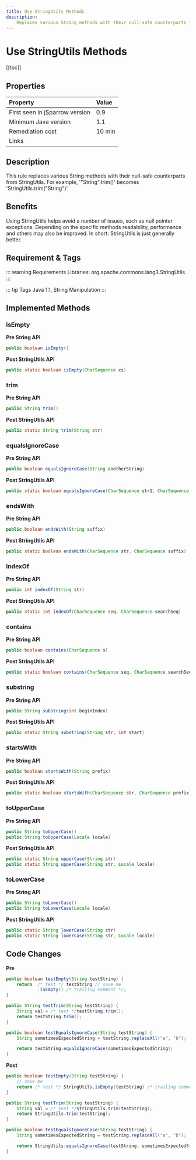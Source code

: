 ```yaml
---
title: Use StringUtils Methods
description:
    Replaces various String methods with their null-safe counterparts from StringUtils.
---
```


# Use StringUtils Methods

[[toc]]

## Properties

| Property                        | Value |
|:------------------------------- |:----- |
| First seen in jSparrow version  | 0.9   |
| Minimum Java version            | 1.1   |
| Remediation cost                | 10 min |
| Links                           |  |

## Description

This rule replaces various String methods with their null-safe counterparts from StringUtils.
For example, '"String".trim()' becomes 'StringUtils.trim("String")'.   

## Benefits

Using StringUtils helps avoid a number of issues, such as null pointer exceptions. Depending on the specific methods readability, performance and others may also be improved. In short: StringUtils is just generally better.   

## Requirement & Tags

::: warning Requirements
Libraries: org.apache.commons.lang3.StringUtils
:::

::: tip Tags
Java 1.1, String Manipulation
:::

## Implemented Methods

### isEmpty

__Pre String API__

``` java
public boolean isEmpty()
```

__Post StringUtils API__

``` java
public static boolean isEmpty(CharSequence cs)
```

### trim

__Pre String API__

``` java
public String trim()
```

__Post StringUtils API__

``` java
public static String trim(String str)
```

### equalsIgnoreCase

__Pre String API__

``` java
public boolean equalsIgnoreCase(String anotherString)
```

__Post StringUtils API__

``` java
public static boolean equalsIgnoreCase(CharSequence str1, CharSequence str2)
```

### endsWith

__Pre String API__

``` java
public boolean endsWith(String suffix)
```

__Post StringUtils API__

``` java
public static boolean endsWith(CharSequence str, CharSequence suffix)
```

### indexOf

__Pre String API__

``` java
public int indexOf(String str)
```

__Post StringUtils API__

``` java
public static int indexOf(CharSequence seq, CharSequence searchSeq)
```

### contains

__Pre String API__

``` java
public boolean contains(CharSequence s)
```

__Post StringUtils API__

``` java
public static boolean contains(CharSequence seq, CharSequence searchSeq)
```

### substring

__Pre String API__

``` java
public String substring(int beginIndex)
```

__Post StringUtils API__

``` java
public static String substring(String str, int start)
```

### startsWith

__Pre String API__

``` java
public boolean startsWith(String prefix)
```

__Post StringUtils API__

``` java
public static boolean startsWith(CharSequence str, CharSequence prefix)
```

### toUpperCase

__Pre String API__

``` java
public String toUpperCase()	
public String toUpperCase(Locale locale)
```

__Post StringUtils API__

``` java
public static String upperCase(String str)	
public static String upperCase(String str, Locale locale)
```

### toLowerCase

__Pre String API__

``` java
public String toLowerCase()	
public String toLowerCase(Locale locale)	
```

__Post StringUtils API__

``` java
public static String lowerCase(String str)	
public static String lowerCase(String str, Locale locale)
```

## Code Changes

__Pre__

```java
public boolean testEmpty(String testString) {
    return  /* test */ testString // save me
            .isEmpty() /* trailing comment */;
}

public String testTrim(String testString) {
    String val = /* test */testString.trim();
    return testString.trim();
}

public boolean testEqualsIgnoreCase(String testString) {
    String sometimesExpectedString = testString.replaceAll("a", "b");

    return testString.equalsIgnoreCase(sometimesExpectedString);
}
```

__Post__

```java
public boolean testEmpty(String testString) {
    // save me
    return /* test */ StringUtils.isEmpty(testString) /* trailing comment */;
}

public String testTrim(String testString) {
    String val = /* test */StringUtils.trim(testString);
    return StringUtils.trim(testString);
}

public boolean testEqualsIgnoreCase(String testString) {
    String sometimesExpectedString = testString.replaceAll("a", "b");

    return StringUtils.equalsIgnoreCase(testString, sometimesExpectedString);
}
```

